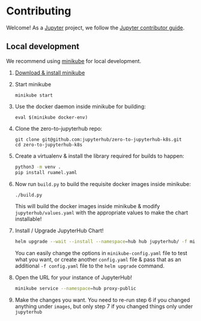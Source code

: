 # Contributing

Welcome! As a [Jupyter](https://jupyter.org) project, we follow the [Jupyter contributor guide](https://jupyter.readthedocs.io/en/latest/contributor/content-contributor.html).

## Local development

We recommend using [minikube](https://github.com/kubernetes/minikube) for local
development.

1. [Download & install minikube](https://github.com/kubernetes/minikube#installation)
2. Start minikube
   ```
   minikube start
   ```
3. Use the docker daemon inside minikube for building:
   ```
   eval $(minikube docker-env)
   ```
4. Clone the zero-to-jupyterhub repo:
   ```
   git clone git@github.com:jupyterhub/zero-to-jupyterhub-k8s.git
   cd zero-to-jupyterhub-k8s
   ```
5. Create a virtualenv & install the library required for builds to happen:
   ```bash
   python3 -m venv .
   pip install ruamel.yaml
   ```
 6. Now run `build.py` to build the requisite docker images inside minikube:
    ```bash
    ./build.py
    ```

    This will build the docker images inside minikube & modify
    `jupyterhub/values.yaml` with the appropriate values to make the chart
    installable!

7. Install / Upgrade JupyterHub Chart!
   ```bash
   helm upgrade --wait --install --namespace=hub hub jupyterhub/ -f minikube-config.yaml
   ```

   You can easily change the options in `minikube-config.yaml` file to test what
   you want, or create another `config.yaml` file & pass that as an additional
   `-f config.yaml` file to the `helm upgrade` command.

8. Open the URL for your instance of JupyterHub!

   ```bash
   minikube service --namespace=hub proxy-public
   ```

8. Make the changes you want. You need to re-run step 6 if you changed anything
   under `images`, but only step 7 if you changed things only under `jupyterhub`
